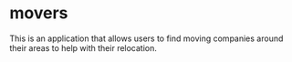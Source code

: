 # movers
This is an application that allows users to find moving companies around their areas to help with their relocation.
